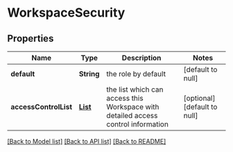 # WorkspaceSecurity
## Properties

Name | Type | Description | Notes
------------ | ------------- | ------------- | -------------
**default** | **String** | the role by default | [default to null]
**accessControlList** | [**List**](RbacAccessControl.md) | the list which can access this Workspace with detailed access control information | [optional] [default to null]

[[Back to Model list]](../README.md#documentation-for-models) [[Back to API list]](../README.md#documentation-for-api-endpoints) [[Back to README]](../README.md)

